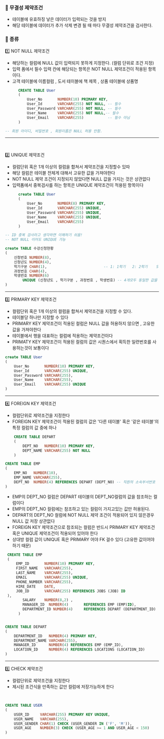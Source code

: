 ### 🔶 무결성 제약조건

- 테이블에 유효하징 낳은 데이터가 입력되는 것을 방지
- 해당 테이블에 데이터가 추가 삭제 변경 될 때 마다 무결성 제약조건을 검사한다.

### 🔹 종류

1️⃣ NOT NULL 제약조건

+ 해당하는 컬럼에 NULL 값이 입력되지 못하게 지정한다. (컬럼 단위로 조건 지정)
+ 입력 폼에서 필수 입력 칸에 해당되는 항목은 NOT NULL 제약조건이 적용된 항목이다.
+ 고객 테이블에 이름컬럼 , 도서 테이블에 책 제목 , 상품 테이블에 상품명

```sql
      CREATE TABLE User
      (
          User_No       NUMBER(10) PRIMARY KEY,
          User_Id       VARCHAR(255) NOT NULL, -- 필수
          User_Password VARCHAR(255) NOT NULL, -- 필수
          User_Name     VARCHAR(255) NOT NULL,-- 필수
          User_Email    VARCHAR(255)           -- 필수 아님 
      )

-- 회원 아이디, 비밀번호 , 회원이름은 NULL 허용 안함.
```

-----
<br>

2️⃣ UNIQUE 제약조건

- 컬럼단위 혹은 1개 이상의 컬럼을 합쳐서 제약조건을 지정할수 있따
- 해당 컬럼은 테이블 전체게 대해서 고유한 값을 가져야한다
- NOT NULL 제약 조건이 지정되지 않았다면 NULL 값을 가지는 것은 상관없다
- 입력폼에서 중복검사를 하는 항목은 UNIQUE 제약조건이 적용된 항목이다

```sql
      create TABLE User
      (
          User_No       NUMBER(8) PRIMARY KEY,
          User_Id       VARCHAR(255) UNIQUE,
          User_Password VARCHAR(255) UNIQUE,
          User_Name     VARCHAR(255) UNIQUE,
          User_Email    VARCHAR(255)
      )

-- ID 중복 검사라고 생각하면 이해하기 쉬움!
-- NOT NULL 이어도 UNIQUE 가능
```

```sql
create TABLE 수강신청현황
(
    신청번호 NUMBER(8),
    신청년도 NUMBER(4),
    학기구분 CHAR(1),                          -- 1: 1학기   2: 2학기    S : 여름계절학기 W : 겨울계절학기
    과정번호 CHAR(4),
    학생번호 NUMBER(6)
        UNIQUE (신청년도 , 학기구분 , 과정번호 , 학생번호) -- 4개모두 동일한 값을 가지는 다른 행은 저장할 수 없다.
)
```

-----

3️⃣ PRIMARY KEY 제약조건

- 컬럼단위 혹은 1개 이상의 컬럼을 합쳐서 제약조건을 지정할 수 있다.
- 테이블당 하나만 지정할 수 있다
- PRIMARY KEY 제약조건이 적용된 컬럼은 NULL 값을 허용하지 않으면 , 고유한 값을 가져야한다
- 테이블에서 행을 대표하는 컬럼에 적용하는 제약조건이다
- PRIMATY KEY 제약조건이 적용된 컬럼의 값은 시퀀스에서 획득한 일련번호를 사용하는것이 보통이다

```sql
create TABLE User
(
    User_No       NUMBER(10) PRIMARY KEY,
    User_Id       VARCHAR(255) UNIQUE,
    User_Password VARCHAR(255),
    User_Name     VARCHAR(255),
    User_Email    VARCHAR(255) UNIQUE
)

```

---

4️⃣ FOREIGN KEY 제약조건

- 컬럼단위로 제약조건을 지정한다
- FOREIGN KEY 제약조건이 적용된 컬럼의 값은 '다른 테이블' 혹은 '같은 테이블'의 특정 컬럼의 값 중에 하나

```sql
    CREATE TABLE DEPART
    (
        DEPT_NO   NUMBER(10) PRIMARY KEY,
        DEPT_NAME VARCHAR(255) NOT NULL
    )

CREATE TABLE EMP
(
    EMP_NO   NUMBER(10),
    EMP_NAME VARCHAR(255),
    DEPT_NO  NUMBER(4) REFERENCES DEPART (DEPT_NO) -- 직원의 소속부서번호                
)
```

- EMP의 DEPT_NO 컬럼은 DEPART 테이블의 DEPT_NO컬럼의 값을 참조하는 컬럼이다
- EMP의 DEPT_NO 컬럼에는 참조하고 있는 컬럼이 가지고있는 값만 허용된다.
- DEPART의 DEPT_NO 컬럼에 NOT NULL 제약 조건이 적용되어 있지 않은경우 NULL 값 저장 상관없다
- FOREIGN KEY 제약조건으로 참조되는 컬럼은 반드시 PRIMARY KEY 제약조건 혹은 UNIQUE 제약조건이 적용되어 있어야 한다
- 상대방 컬럼 값이 UNIQUE 혹은 PRIMARY 어야 FK 걸수 있다 (고유한 값이어야 하기 때문)

```sql
 CREATE TABLE EMP
 (
     EMP_ID       NUMBER(10) PRIMARY KEY,
     FIRST_NAME   VARCHAR(255),
     LAST_NAME    VARCHAR(255),
     EMAIL        VARCHAR(255) UNIQUE,
     PHONE_NUMBER VARCHAR(255),
     HIRE_DATE    DATE,
     JOB_ID       VARCHAR(255) REFERENCES JOBS (JOB) ID
 ),
        SALARY    NUMBER(8,2) ,
        MANAGER_ID  NUMBER(4)       REFERENCES EMP (EMP)ID),
        DEPARTMENT_ID NUMBER(4)     REFERENCES DEPART (DEPARTMENT_ID)
      )


CREATE TABLE DEPART
(
    DEPARTMENT_ID   NUMBER(4) PRIMARY KEY,
    DEPARTMENT_NAME VARCHAR(255),
    MANAGER_ID      NUMBER(4) REFERENCES EMP (EMP_ID),
    LOCATION_ID     NUMBER(4) REFERENCES LOCATIONS (LOCATION_ID)
)
```

-----

5️⃣ CHECK 제약조건

- 컬럼단위로 제약조건을 지정한다
- 제시된 조건식을 만족하는 값만 컬럼에 저장가능하게 한다

<BR>

```sql
CREATE TABLE USER
(
    USER_ID     VARCHAR(255) PRIMARY KEY UNIQUE,
    USER_NAME   VARCHAR(255),
    USER_GENDER CHAR(1) CHECK (USER_GENDER IN ('F', 'M')),
    USER_AGE    NUMBER(3) CHECK (USER_AGE >= 1 AND USER_AGE < 150)
)

```